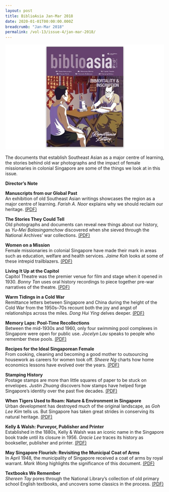 ```yaml
---
layout: post
title: BiblioAsia Jan-Mar 2018
date: 2020-01-01T00:00:00.000Z
breadcrumb: "Jan-Mar 2018"
permalink: /vol-13/issue-4/jan-mar-2018/
---
```


<img src="/images/Vol-13-issue-4/vol13_iss4.JPG">  

The documents that establish Southeast Asian as a major centre of learning, the stories behind old war photographs and the impact of female missionaries in colonial Singapore are some of the things we look at in this issue.

**Director’s Note**

**Manuscripts from our Global Past** <br>
An exhibition of old Southeast Asian writings showcases the region as a major centre of learning. *Farish A. Noor* explains why we should reclaim our heritage. [(PDF)](/past-issues/pdf/vol-13/v13-issue4_Manuscripts.pdf)

**The Stories They Could Tell** <br>
Old photographs and documents can reveal new things about our history, as *Yu-Mei Balasingamchow* discovered when she sieved through the National Archives’ war collections. [(PDF)](/past-issues/pdf/vol-13/v13-issue4_Stories.pdf)

**Women on a Mission** <br>
Female missionaries in colonial Singapore have made their mark in areas such as education, welfare and health services. *Jaime Koh* looks at some of these intrepid trailblazers. 
[(PDF)](/past-issues/pdf/vol-13/v13-issue4_Women.pdf)

**Living It Up at the Capitol** <br>
Capitol Theatre was the premier venue for film and stage when it opened in 1930. *Bonny Tan* uses oral history recordings to piece together pre-war narratives of the theatre. 
[(PDF)](/past-issues/pdf/vol-13/v13-issue4_Capitol.pdf)

**Warm Tidings in a Cold War** <br>
Remittance letters between Singapore and China during the height of the Cold War from the 1950s–70s recount both the joy and angst of relationships across the miles. *Dong Hui Ying* delves deeper. [(PDF)](/past-issues/pdf/vol-13/v13-issue4_Tidings.pdf)

**Memory Laps: Pool-Time Recollections** <br>
Between the mid-1930s and 1960, only four swimming pool complexes in Singapore were open for public use. *Jocelyn Lau* speaks to people who remember these pools. [(PDF)](/past-issues/pdf/vol-13/v13-issue4_Memory.pdf)

**Recipes for the Ideal Singaporean Female** <br>
From cooking, cleaning and becoming a good mother to outsourcing housework as careers for women took off. *Sheere Ng* charts how home economics lessons have evolved over the years. [(PDF)](/past-issues/pdf/vol-13/v13-issue4_Recipes.pdf)

**Stamping History** <br>
Postage stamps are more than little squares of paper to be stuck on envelopes. *Justin Zhuang* discovers how stamps have helped forge Singapore’s identity over the past five decades. [(PDF)](/past-issues/pdf/vol-13/v13-issue4_Stamping.pdf)

**When Tigers Used to Roam: Nature & Environment in Singapore** <br>
Urban development has destroyed much of the original landscape, as *Goh Lee Kim* tells us. But Singapore has taken great strides in conserving its natural heritage. [(PDF)](/past-issues/pdf/vol-13/v13-issue4_Tigers.pdf)

**Kelly & Walsh: Purveyor, Publisher and Printer** <br>
Established in the 1880s, Kelly & Walsh was an iconic name in the Singapore book trade until its closure in 1956. *Gracie Lee* traces its history as bookseller, publisher and printer. 
[(PDF)](/past-issues/pdf/vol-13/v13-issue4_Kelly.pdf)

**May Singapore Flourish: Revisiting the Municipal Coat of Arms** <br>
In April 1948, the municipality of Singapore received a coat of arms by royal warrant. *Mark Wong* highlights the significance of this document. [(PDF)](/past-issues/pdf/vol-13/v13-issue4_Flourish.pdf)

**Textbooks We Remember** <br>
*Shereen Tay* pores through the National Library’s collection of old primary school English textbooks, and uncovers some classics in the process. [(PDF)](/past-issues/pdf/vol-13/v13-issue4_Textbooks.pdf)
